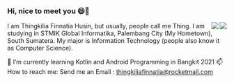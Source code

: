 ### Hi, nice to meet you 😄👋
<img src ="https://github-readme-stats.vercel.app/api/top-langs/?username=thingkilia2507&theme=morko" align="right"/>
<img src ="https://github-readme-stats.vercel.app/api?username=thingkilia2507&show_icons=true&theme=algolia" align="right"/>
I am Thingkilia Finnatia Husin, but usually, people call me Thing. I am studying in STMIK Global Informatika, Palembang City (My Hometown), South Sumatera. My major is Information Technology (people also know it as Computer Science).

🌱 I’m currently learning Kotlin and Android Programming in Bangkit 2021
📫 How to reach me: 
    Send me an Email : thingkiliafinnatia@rocketmail.com
    
<!--
**thingkilia2507/thingkilia2507** is a ✨ _special_ ✨ repository because its `README.md` (this file) appears on your GitHub profile.

Here are some ideas to get you started:

- 🔭 I’m currently working on ...
- 🌱 I’m currently learning ...
- 👯 I’m looking to collaborate on ...
- 🤔 I’m looking for help with ...
- 💬 Ask me about ...
- 📫 How to reach me: ...
- 😄 Pronouns: ...
- ⚡ Fun fact: ...
-->

